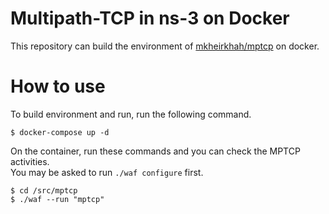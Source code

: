 # Multipath-TCP in ns-3 on Docker
This repository can build the environment of [mkheirkhah/mptcp](https://github.com/mkheirkhah/mptcp) on docker.  

# How to use
To build environment and run, run the following command.  
```
$ docker-compose up -d
```

On the container, run these commands and you can check the MPTCP activities.  
You may be asked to run `./waf configure` first.
```
$ cd /src/mptcp
$ ./waf --run "mptcp"
```
